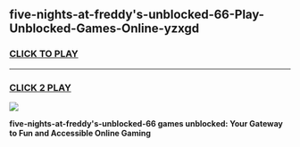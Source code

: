 
## five-nights-at-freddy's-unblocked-66-Play-Unblocked-Games-Online-yzxgd
<h3>
<a href="https://premium76.site?title=five-nights-at-freddy's-unblocked-66&ref=25A">CLICK TO PLAY</a></h3>
<hr>

<h3>
<a href="https://premium76.site?title=five-nights-at-freddy's-unblocked-66&ref=25A">CLICK 2 PLAY</a>
  
</h3>

<a href="https://premium76.site?title=five-nights-at-freddy's-unblocked-66&ref=25A"><img src="https://clearcache.store/games.png"></a>


**five-nights-at-freddy's-unblocked-66 games unblocked: Your Gateway to Fun and Accessible Online Gaming**
